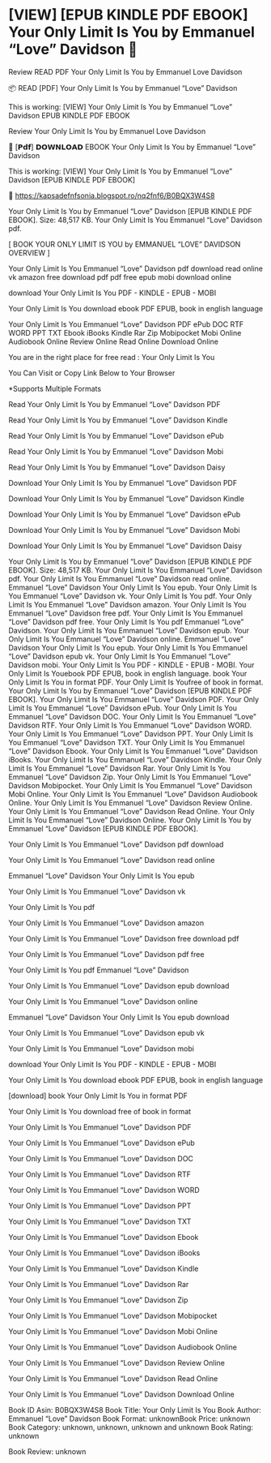 # [VIEW] [EPUB KINDLE PDF EBOOK] Your Only Limit Is You by  Emmanuel “Love”  Davidson 📒
Review READ PDF Your Only Limit Is You by Emmanuel Love Davidson

📦 READ [PDF] Your Only Limit Is You by Emmanuel “Love” Davidson

This is working: [VIEW] Your Only Limit Is You by Emmanuel “Love” Davidson EPUB KINDLE PDF EBOOK


Review Your Only Limit Is You by Emmanuel Love Davidson

📒 [𝗣𝗱𝗳] 𝗗𝗢𝗪𝗡𝗟𝗢𝗔𝗗 EBOOK Your Only Limit Is You by Emmanuel “Love” Davidson

This is working: [VIEW] Your Only Limit Is You by Emmanuel “Love” Davidson [EPUB KINDLE PDF EBOOK]



🔗 https://kapsadefnfsonia.blogspot.ro/nq2fnf6/B0BQX3W4S8



Your Only Limit Is You by Emmanuel “Love” Davidson [EPUB KINDLE PDF EBOOK]. Size: 48,517 KB. Your Only Limit Is You Emmanuel “Love” Davidson pdf.

[ BOOK YOUR ONLY LIMIT IS YOU by EMMANUEL “LOVE” DAVIDSON OVERVIEW ]

Your Only Limit Is You Emmanuel “Love” Davidson pdf download read online vk amazon free download pdf pdf free epub mobi download online

download Your Only Limit Is You PDF - KINDLE - EPUB - MOBI

Your Only Limit Is You download ebook PDF EPUB, book in english language

Your Only Limit Is You Emmanuel “Love” Davidson PDF ePub DOC RTF WORD PPT TXT Ebook iBooks Kindle Rar Zip Mobipocket Mobi Online Audiobook Online Review Online Read Online Download Online

You are in the right place for free read : Your Only Limit Is You

You Can Visit or Copy Link Below to Your Browser

*Supports Multiple Formats

Read Your Only Limit Is You by Emmanuel “Love” Davidson PDF

Read Your Only Limit Is You by Emmanuel “Love” Davidson Kindle

Read Your Only Limit Is You by Emmanuel “Love” Davidson ePub

Read Your Only Limit Is You by Emmanuel “Love” Davidson Mobi

Read Your Only Limit Is You by Emmanuel “Love” Davidson Daisy

Download Your Only Limit Is You by Emmanuel “Love” Davidson PDF

Download Your Only Limit Is You by Emmanuel “Love” Davidson Kindle

Download Your Only Limit Is You by Emmanuel “Love” Davidson ePub

Download Your Only Limit Is You by Emmanuel “Love” Davidson Mobi

Download Your Only Limit Is You by Emmanuel “Love” Davidson Daisy

Your Only Limit Is You by Emmanuel “Love” Davidson [EPUB KINDLE PDF EBOOK]. Size: 48,517 KB. Your Only Limit Is You Emmanuel “Love” Davidson pdf. Your Only Limit Is You Emmanuel “Love” Davidson read online. Emmanuel “Love” Davidson Your Only Limit Is You epub. Your Only Limit Is You Emmanuel “Love” Davidson vk. Your Only Limit Is You pdf. Your Only Limit Is You Emmanuel “Love” Davidson amazon. Your Only Limit Is You Emmanuel “Love” Davidson free pdf. Your Only Limit Is You Emmanuel “Love” Davidson pdf free. Your Only Limit Is You pdf Emmanuel “Love” Davidson. Your Only Limit Is You Emmanuel “Love” Davidson epub. Your Only Limit Is You Emmanuel “Love” Davidson online. Emmanuel “Love” Davidson Your Only Limit Is You epub. Your Only Limit Is You Emmanuel “Love” Davidson epub vk. Your Only Limit Is You Emmanuel “Love” Davidson mobi. Your Only Limit Is You PDF - KINDLE - EPUB - MOBI. Your Only Limit Is Youebook PDF EPUB, book in english language. book Your Only Limit Is You in format PDF. Your Only Limit Is Youfree of book in format. Your Only Limit Is You by Emmanuel “Love” Davidson [EPUB KINDLE PDF EBOOK]. Your Only Limit Is You Emmanuel “Love” Davidson PDF. Your Only Limit Is You Emmanuel “Love” Davidson ePub. Your Only Limit Is You Emmanuel “Love” Davidson DOC. Your Only Limit Is You Emmanuel “Love” Davidson RTF. Your Only Limit Is You Emmanuel “Love” Davidson WORD. Your Only Limit Is You Emmanuel “Love” Davidson PPT. Your Only Limit Is You Emmanuel “Love” Davidson TXT. Your Only Limit Is You Emmanuel “Love” Davidson Ebook. Your Only Limit Is You Emmanuel “Love” Davidson iBooks. Your Only Limit Is You Emmanuel “Love” Davidson Kindle. Your Only Limit Is You Emmanuel “Love” Davidson Rar. Your Only Limit Is You Emmanuel “Love” Davidson Zip. Your Only Limit Is You Emmanuel “Love” Davidson Mobipocket. Your Only Limit Is You Emmanuel “Love” Davidson Mobi Online. Your Only Limit Is You Emmanuel “Love” Davidson Audiobook Online. Your Only Limit Is You Emmanuel “Love” Davidson Review Online. Your Only Limit Is You Emmanuel “Love” Davidson Read Online. Your Only Limit Is You Emmanuel “Love” Davidson Online. Your Only Limit Is You by Emmanuel “Love” Davidson [EPUB KINDLE PDF EBOOK].

Your Only Limit Is You Emmanuel “Love” Davidson pdf download

Your Only Limit Is You Emmanuel “Love” Davidson read online

Emmanuel “Love” Davidson Your Only Limit Is You epub

Your Only Limit Is You Emmanuel “Love” Davidson vk

Your Only Limit Is You pdf

Your Only Limit Is You Emmanuel “Love” Davidson amazon

Your Only Limit Is You Emmanuel “Love” Davidson free download pdf

Your Only Limit Is You Emmanuel “Love” Davidson pdf free

Your Only Limit Is You pdf Emmanuel “Love” Davidson

Your Only Limit Is You Emmanuel “Love” Davidson epub download

Your Only Limit Is You Emmanuel “Love” Davidson online

Emmanuel “Love” Davidson Your Only Limit Is You epub download

Your Only Limit Is You Emmanuel “Love” Davidson epub vk

Your Only Limit Is You Emmanuel “Love” Davidson mobi

download Your Only Limit Is You PDF - KINDLE - EPUB - MOBI

Your Only Limit Is You download ebook PDF EPUB, book in english language

[download] book Your Only Limit Is You in format PDF

Your Only Limit Is You download free of book in format

Your Only Limit Is You Emmanuel “Love” Davidson PDF

Your Only Limit Is You Emmanuel “Love” Davidson ePub

Your Only Limit Is You Emmanuel “Love” Davidson DOC

Your Only Limit Is You Emmanuel “Love” Davidson RTF

Your Only Limit Is You Emmanuel “Love” Davidson WORD

Your Only Limit Is You Emmanuel “Love” Davidson PPT

Your Only Limit Is You Emmanuel “Love” Davidson TXT

Your Only Limit Is You Emmanuel “Love” Davidson Ebook

Your Only Limit Is You Emmanuel “Love” Davidson iBooks

Your Only Limit Is You Emmanuel “Love” Davidson Kindle

Your Only Limit Is You Emmanuel “Love” Davidson Rar

Your Only Limit Is You Emmanuel “Love” Davidson Zip

Your Only Limit Is You Emmanuel “Love” Davidson Mobipocket

Your Only Limit Is You Emmanuel “Love” Davidson Mobi Online

Your Only Limit Is You Emmanuel “Love” Davidson Audiobook Online

Your Only Limit Is You Emmanuel “Love” Davidson Review Online

Your Only Limit Is You Emmanuel “Love” Davidson Read Online

Your Only Limit Is You Emmanuel “Love” Davidson Download Online

Book ID Asin: B0BQX3W4S8
Book Title: Your Only Limit Is You
Book Author: Emmanuel “Love” Davidson
Book Format: unknownBook Price: unknown
Book Category: unknown, unknown, unknown and unknown
Book Rating: unknown

Book Review: unknown
